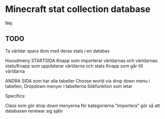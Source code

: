 # Minecraft stat collection database

Nej

## TODO

Ta världar spara dom med deras stats i en databas

Huvudmeny STARTSIDA
Knapp som importerar världarnas och världarnas stats/Knapp som uppdaterar världarna och stats
Knapp som går till världarna


ANDRA SIDA som har alla tabeller
Choose world via drop down menu i tabellen, Dropdown menyer i tabellerna
Sökfunktion som letar



Specifics:

Class som gör drop down menyerna för kategorierna
"Importera" gör så att databasen renewar sig själv
